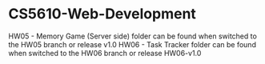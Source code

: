 # CS5610-Web-Development
HW05 - Memory Game (Server side) folder can be found when switched to the HW05 branch or release v1.0
HW06 - Task Tracker folder can be found when switched to the HW06 branch or release HW06-v1.0
